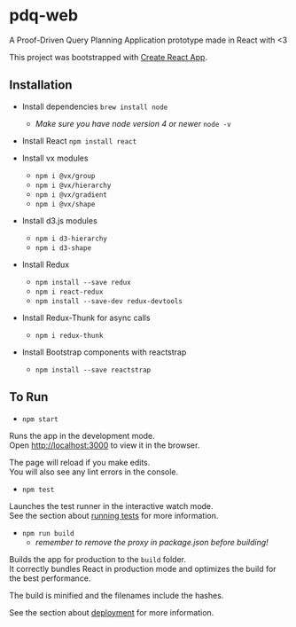 # pdq-web


A Proof-Driven Query Planning Application prototype made in React with <3

This project was bootstrapped with [Create React App](https://github.com/facebook/create-react-app).

## Installation

* Install dependencies
   `brew install node`
  * *Make sure you have node version 4 or newer*
     `node -v`

* Install React
   `npm install react`

* Install vx modules
  * `npm i @vx/group`
  * `npm i @vx/hierarchy`
  * `npm i @vx/gradient`
  * `npm i @vx/shape`


* Install d3.js modules
  * `npm i d3-hierarchy`
  * `npm i d3-shape`

* Install Redux
  * `npm install --save redux`
  * `npm i react-redux`
  * `npm install --save-dev redux-devtools`

* Install Redux-Thunk for async calls
  * `npm i redux-thunk`

* Install Bootstrap components with reactstrap
  * `npm install --save reactstrap`

## To Run

* `npm start`

Runs the app in the development mode.<br>
Open [http://localhost:3000](http://localhost:3000) to view it in the browser.

The page will reload if you make edits.<br>
You will also see any lint errors in the console.


* `npm test`

Launches the test runner in the interactive watch mode.<br>
See the section about [running tests](https://facebook.github.io/create-react-app/docs/running-tests) for more information.

* `npm run build`
  * *remember to remove the proxy in package.json before building!*

Builds the app for production to the `build` folder.<br>
It correctly bundles React in production mode and optimizes the build for the best performance.

The build is minified and the filenames include the hashes.<br>

See the section about [deployment](https://facebook.github.io/create-react-app/docs/deployment) for more information.
